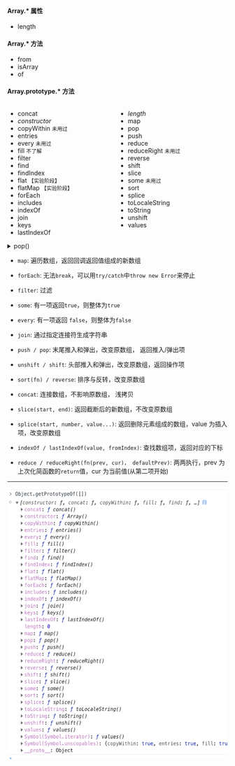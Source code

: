 #### Array.* 属性
* length
#### Array.* 方法
* from
* isArray
* of

#### Array.prototype.* 方法

<div style="display:flex;">
  <ul style="flex:1;">
    <li>concat</li>
    <li><i>constructor</i></li>
    <li>copyWithin <code>未用过</code></li>
    <li>entries</li>
    <li>every <code>未用过</code></li>
    <li>fill <code>不了解</code></li>
    <li>filter</li>
    <li>find</li>
    <li>findIndex</li>
    <li>flat <code>【实验阶段】</code></li>
    <li>flatMap <code>【实验阶段】</code></li>
    <li>forEach</li>
    <li>includes</li>
    <li>indexOf</li>
    <li>join</li>
    <li>keys</li>
    <li>lastIndexOf</li>
  </ul>
  <ul style="flex:1;">
    <li><i>length</i></li>
    <li>map</li>
    <li>pop</li>
    <li>push</li>
    <li>reduce</li>
    <li>reduceRight <code>未用过</code></li>
    <li>reverse</li>
    <li>shift</li>
    <li>slice</li>
    <li>some <code>未用过</code></li>
    <li>sort</li>
    <li>splice</li>
    <li>toLocaleString</li>
    <li>toString</li>
    <li>unshift</li>
    <li>values</li>
  </ul>
</div>

<details>
  <summary>pop()</summary>

  * 从数组中删除最后一个元素，并返回该元素的值。<br>
  * 此方法更改数组的长度。

  ```js
  var arr = [1,2,3]
  arr.pop() // 3
  arr // [1, 2]
  ```
</details>


* `map`: 遍历数组，返回回调返回值组成的新数组


* `forEach`: 无法`break`，可以用`try/catch`中`throw new Error`来停止


* `filter`: 过滤


* `some`: 有一项返回`true`，则整体为`true`


* `every`: 有一项返回 `false`，则整体为`false`


* `join`: 通过指定连接符生成字符串


* `push / pop`: 末尾推入和弹出，改变原数组， 返回推入/弹出项


* `unshift / shift`: 头部推入和弹出，改变原数组，返回操作项


* `sort(fn) / reverse`: 排序与反转，改变原数组


* `concat`: 连接数组，不影响原数组， 浅拷贝


* `slice(start, end)`: 返回截断后的新数组，不改变原数组


* `splice(start, number, value...)`: 返回删除元素组成的数组，value 为插入项，改变原数组


* `indexOf / lastIndexOf(value, fromIndex)`: 查找数组项，返回对应的下标


* `reduce / reduceRight(fn(prev, cur)， defaultPrev)`: 两两执行，prev 为上次化简函数的`return`值，cur 为当前值(从第二项开始)


<hr>
<img src="img/Array.prototype.*.png" width="600px" height="620px">